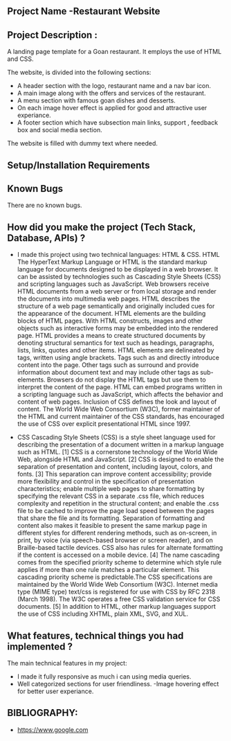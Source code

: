 ##	Project Name -Restaurant Website 

##	Project Description :
 A landing page template for a Goan restaurant. It employs the use of HTML and CSS. 

The website, is divided into the following sections:

* A header section with the logo, restaurant name and a nav bar icon.
* A main image along with the offers and services of the restaurant.
* A menu section with famous goan dishes and desserts.
* On each image hover effect is applied for good and attractive user experiance.
* A footer section which have subsection main links, support , feedback box and social media section.

The website is filled with dummy text where needed. 


## Setup/Installation Requirements 


## Known Bugs

There are no known bugs.


##	How did you make the project (Tech Stack, Database, APIs) ?
- I made this project using two technical languages: HTML & CSS. HTML The HyperText Markup Language or HTML is the standard markup language for documents designed to be displayed in a web browser. It can be assisted by technologies such as Cascading Style Sheets (CSS) and scripting languages such as JavaScript. Web browsers receive HTML documents from a web server or from local storage and render the documents into multimedia web pages. HTML describes the structure of a web page semantically and originally included cues for the appearance of the document. HTML elements are the building blocks of HTML pages. With HTML constructs, images and other objects such as interactive forms may be embedded into the rendered page. HTML provides a means to create structured documents by denoting structural semantics for text such as headings, paragraphs, lists, links, quotes and other items. HTML elements are delineated by tags, written using angle brackets. Tags such as  and directly introduce content into the page. Other tags such as surround and provide information about document text and may include other tags as sub-elements. Browsers do not display the HTML tags but use them to interpret the content of the page. HTML can embed programs written in a scripting language such as JavaScript, which affects the behavior and content of web pages. Inclusion of CSS defines the look and layout of content. The World Wide Web Consortium (W3C), former maintainer of the HTML and current maintainer of the CSS standards, has encouraged the use of CSS over explicit presentational HTML since 1997.

- CSS Cascading Style Sheets (CSS) is a style sheet language used for describing the presentation of a document written in a markup language such as HTML. [1] CSS is a cornerstone technology of the World Wide Web, alongside HTML and JavaScript. [2] CSS is designed to enable the separation of presentation and content, including layout, colors, and fonts. [3] This separation can improve content accessibility; provide more flexibility and control in the specification of presentation characteristics; enable multiple web pages to share formatting by specifying the relevant CSS in a separate .css file, which reduces complexity and repetition in the structural content; and enable the .css file to be cached to improve the page load speed between the pages that share the file and its formatting. Separation of formatting and content also makes it feasible to present the same markup page in different styles for different rendering methods, such as on-screen, in print, by voice (via speech-based browser or screen reader), and on Braille-based tactile devices. CSS also has rules for alternate formatting if the content is accessed on a mobile device. [4] The name cascading comes from the specified priority scheme to determine which style rule applies if more than one rule matches a particular element. This cascading priority scheme is predictable.The CSS specifications are maintained by the World Wide Web Consortium (W3C). Internet media type (MIME type) text/css is registered for use with CSS by RFC 2318 (March 1998). The W3C operates a free CSS validation service for CSS documents. [5] In addition to HTML, other markup languages support the use of CSS including XHTML, plain XML, SVG, and XUL.

##	What features, technical things you had implemented ?
  The main technical features in my project:
- I made it fully responsive as much i can using media queries.
- Well categorized sections for user friendliness.
-Image hovering effect for better user experiance.

## BIBLIOGRAPHY:
- https://www.google.com
